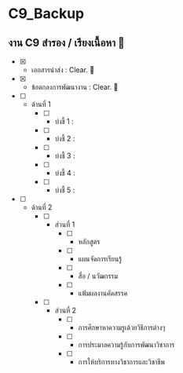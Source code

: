 # C9_Backup
## งาน C9 สำรอง / เรียงเนื้อหา :tada:

  -[x] - เอกสารนำส่ง : Clear. :tada:
  -[x] - ข้อตกลงการพัฒนางาน : Clear. :tada:
  
  -[ ] - ด้านที่ 1 
        -[ ] - บ่งชี้ 1 :
        -[ ] - บ่งชี้ 2 :
        -[ ] - บ่งชี้ 3 :
        -[ ] - บ่งชี้ 4 :
        -[ ] - บ่งชี้ 5 :
        
  -[ ] - ด้านที่ 2
        -[ ] - ส่วนที่ 1
              -[ ] - หลักสูตร
              -[ ] - แผนจัดการเรียนรู้
              -[ ] - สื่อ / นวัฒกรรม
              -[ ] - แฟ้มผลงานคัดสรรค
             
        -[ ] - ส่วนที่ 2
              -[ ] - การศึกษาหาความรูเด้วยวิธีการต่างๆ
              -[ ] - การประมาลความรู้กับการพัฒนาวิชาการ
              -[ ] - การให้บริการทางวิชาการและวิชาชีพ
              
